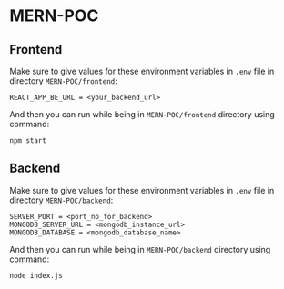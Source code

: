 # MERN-POC

## Frontend

Make sure to give values for these environment variables in `.env` file in directory `MERN-POC/frontend`:

```
REACT_APP_BE_URL = <your_backend_url>
```

And then you can run while being in `MERN-POC/frontend` directory using command:

```
npm start
```

## Backend

Make sure to give values for these environment variables in `.env` file in directory `MERN-POC/backend`:

```
SERVER_PORT = <port_no_for_backend>
MONGODB_SERVER_URL = <mongodb_instance_url>
MONGODB_DATABASE = <mongodb_database_name>
```

And then you can run while being in `MERN-POC/backend` directory using command:

```
node index.js
```
